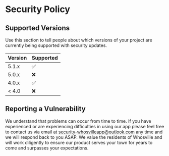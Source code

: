 # Security Policy

## Supported Versions

Use this section to tell people about which versions of your project are
currently being supported with security updates.

| Version | Supported          |
| ------- | ------------------ |
| 5.1.x   | :white_check_mark: |
| 5.0.x   | :x:                |
| 4.0.x   | :white_check_mark: |
| < 4.0   | :x:                |

## Reporting a Vulnerability

We understand that problems can occur from time to time. 
If you have experienced or are experiencing difficulties
in using our app please feel free to contact us via email at security-whosvilleapp@outlook.com any time
and we will respond back to you ASAP. 
We value the residents of Whosville and will work diligently to ensure 
our product serves your town for years to come and surpasses your expectations.
